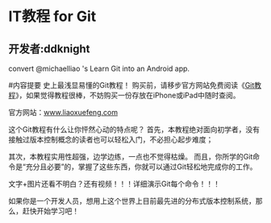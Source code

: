 IT教程 for Git
=============
开发者:ddknight
--------------
convert @michaelliao 's Learn Git into an Android app.

#内容提要
史上最浅显易懂的Git教程！
购买前，请移步官方网站免费阅读《<a href="https://www.liaoxuefeng.com/wiki/0013739516305929606dd18361248578c67b8067c8c017b000">Git教程</a>》，如果觉得教程很棒，不妨购买一份存放在iPhone或iPad中随时查阅。

官方网站：www.liaoxuefeng.com

这个Git教程有什么让你怦然心动的特点呢？
首先，本教程绝对面向初学者，没有接触过版本控制概念的读者也可以轻松入门，不必担心起步难度；

其次，本教程实用性超强，边学边练，一点也不觉得枯燥。
而且，你所学的Git命令是“充分且必要”的，掌握了这些东西，你就可以通过Git轻松地完成你的工作。

文字+图片还看不明白？还有视频！！！详细演示Git每个命令！！！

如果你是一个开发人员，想用上这个世界上目前最先进的分布式版本控制系统，那么，赶快开始学习吧！
